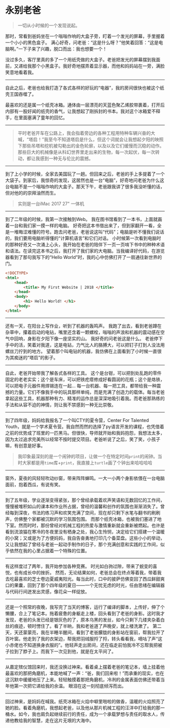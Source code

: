 # 永别老爸

> 一切从小时候的一个发现说起。

那时，常看到爸妈坐在一个嗡嗡作响的大盒子旁，盯着一个发光的屏幕，手里握着一个小小的黑色盒子。
满心好奇，问老爸：“这是什么呀？”他笑着回答：“这是电脑啊。”一下子来了兴趣，脱口而出：我也想要一个！

没过多久，客厅里真的多了一个用纸壳做的大盒子。老爸把发光的屏幕摆到我面前，又递给我那个小黑盒子。我好奇地摆弄着显示器，而他和妈妈站在一旁，满脸笑意地看着我。

---

自此之后，老爸也给我打造了各式各样的好玩的“电器”，我的房间很快也被这个纸壳王国吞噬了。

最喜欢的还是属一个纸壳冰箱。通体由一层漂亮的天蓝色聚乙烯胶带裹着，打开后内部有一股好闻的纸壳的香气，让我想起了刚拆封的书本。我对这个冰箱爱不释手，在里面塞满了童年的回忆。

---

> 平时老爸开车在公路上，我会指着旁边的各种工程用特种车辆兴奋的大喊，“塔启！”我至今不知道塔启是什么，但这个词就会让我想起夕阳的映照下那些吊塔和挖机被勾勒出的金色轮廓，以及以及它们缓慢而沉稳的动作。那些巨大的机械像是从科幻世界里走出来的生物，每一次起伏，每一次转动，都让我感到一种无与伦比的震撼。

---

到了上小学的时候，全家去美国玩了一趟。但回来之后，老爸的手上多提着了一个大袋子。到家后，我惊奇的发现，这居然也是一台“电脑”，好奇地问老爸为什么这台电脑不是一个嗡嗡作响的大盒子。那天下午，老爸跟我讲了很多我没听懂的话，但对他的的崇拜油然而生。

> 实则是一台iMac 2017 27" 一体机

---

到了二年级的时候，我第一次接触到Web。
我在图书馆看到了一本书，上面就画着一台和我们家一摸一样的电脑。
好奇把这本书借出来了，但到家翻开一看，全是一堆晦涩难懂的符号。跑去问老爸，老爸说这叫“代码”；电脑是听不懂我们说话的，我们要用电脑听得懂的“计算机语言”和它们对话。
小时候第一次看到电脑时的那种好奇又一次涌上心头，我开始在老爸的陪伴下一页一页啃下书中的种种术语和语法。在读完这本书之后，我打开了我们家的大电脑。当我编译好代码，在游览器看到了那句我写下的“Hello World”时，我的心中仿佛打开了一扇通往新世界的门。

```html
<!DOCTYPE>
<html>
    <head>
        <title> My First Website | 2018 </title>
    </head>
    <body>
        <h1> Hello World! </h1>
    </body>
</html>
```

---

还有一天，在阳台上写作业，听到了机器的轰鸣声。
我跑了出去，看到老爸蹲在杂草中，攥着启动的电钻，嘴里还含着一颗螺栓，嗡嗡的声浪和机器的震动感在空气中回响，身影在夕阳下像一座坚实的山。
我好奇的问老爸这是什么。
老爸停下手中的活，笑着对我道，这是电钻，力气比人的胳膊大，可以把钉子打到人没法用螺丝刀拧到的地方。
望着那个叫电钻的机器，我仿佛在上面看到了小时候一直很为其痴迷的“塔启”的影子。

---

自此，老爸开始带我了解各式各样的工具。
这个是台钳，可以把到处乱跑的零件固定的老老实实；这个是车床，可以把铁疙瘩修成好看圆润的花瓶；这个是烙铁，可以把电子元器件用焊锡连在一起…
每一台机器、每一把工具，都带给我一种震撼的力量。它们不像我手中的玩具那样单纯，而是充满了创造力的载体。每当老爸拿起这些工具，机器那种有力、精准的运作总是深深地吸引着我。而老爸那熟练的手法和从容不迫的神情，则让我不禁感到一种无比崇敬。

--- 

到了四年级，妈妈给我报名了一个叫CTY的夏令营，Center For Talented Youth，就是一个学术夏令营。我自然而然的选择了py语言开发的课程，也凭借着之前的优势成了班里的一匹黑马。但很快，导师就开始和我妈抱怨，我想法太多，因为太过追求完美所以经常不按时提交项目。老爸听说了之后，笑了笑，小孩子嘛，有创意是好事。

> 我印象最深刻的是一个闹钟的项目，让做一个在特定时间`print`的闹钟。当时大家都是用`time`库+`print`，我直接上`turtle`画了个钟出来哈哈哈哈

---

窗外，夏夜的风轻轻吹动纱窗，带来阵阵蝉鸣。一大一小两个身影依偎在一台电脑面前，抱着西瓜，有说有笑。

---

到了五年级，学业逐渐变得紧张，那个曾经承载着欢声笑语和无数回忆的工作间，慢慢被堆积如山的课本和作业所占据，曾经的温馨和创作的氛围也渐渐消失了。曾经每到深夜，书法的练习声和欢笑充满了空间，现在却只剩下水笔与翻书的刷刷声，仿佛整个家都被沉默的学习氛围包围。
而那个纸壳冰箱，也被我们塞进了地下室。然而时时，那份曾经对机械工程的热爱与激情重新就会重新被燃起。也许是看到流浪猫在寒冷的冬夜里没有栖身之处，我心生怜悯，决定给它们搭建一个温暖的小窝；又或是为了方便妈妈，我自告奋勇地打印几个备菜盘。这些小小的举动，又让我想起了曾经与老爸一起动手制作的日子，那个充满创意和实践的工作间，似乎依然在我的心里占据着一个特殊的位置。

---

有这样度过了两年，我开始参加各种竞赛。
时光如白驹过隙，带来了蜕变的喜悦，也有成长中的挫折。
然而，无论结果如何，老爸总会在终点等着我，带着我去吃最喜欢的芝士卷边夏威夷阳光。每当此时，口中的披萨仿佛变回了西瓜鲜甜爽口的果囊，回到了那个四年级的夏日——一个无忧无虑的时光，任由思绪在编辑器与代码行间迸发出灵感，像花朵一样绽放。

---

还是一个照常的夜晚，我写完了当天的博客，运行了编译的脚本，上传好，伸了个懒腰，合上了笔记本。拖着疲惫的身躯走上楼，回头看到了老爸的身影。这时我才发现，老爸的头发已经是银灰色的了，原本乌黑的发丝，如今只剩下几缕夹杂着白丝的痕迹，顿时愣住了。看了半晌，我和老爸道了声晚安，就上楼洗漱了。
第二天，天还蒙蒙亮，我在半睡半醒间，看到了老爸朦胧的身影站在窗前，帮我拉开了百叶窗。他走到了我的衣架边，帮我把羽绒服捋了捋，转头看看我，嘀咕了声“这小赤佬也不知道换身衣服的”。他轻声走出房间，还在临走前怕我冷不忘帮我把被子拉到了脖子上。而我下一次见到他，就是在太平间了。

---

从嘉定殡仪馆回来时，我还没换过神来。看着桌上摆着老爸的笔记本，墙上挂着他最喜欢的那把角磨机，本能地喊了一声：“爸，我们回来啦！”而承重的现实，也在这沉默中缓缓地压了上来。轻轻触摸着那把角磨机，冷冽的金属表面仿佛还带着当年他第一次把它递给我的余温。
眼泪在这一刻彻底倾泻而出。

---

回过神来，是妈妈在喊我。纸壳冰箱在火焰中噼里啪啦的做香，温暖的火焰照亮了她的脸。看着角磨机，我想起老爸，以及他从那片机械工程的汪洋中打给我的那一桶水。如今，我也肩负起继续前行的责任，成为一个承载梦想与责任的取水人，传递他教给我的智慧，走在这片无垠的大海中。